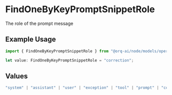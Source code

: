 # FindOneByKeyPromptSnippetRole

The role of the prompt message

## Example Usage

```typescript
import { FindOneByKeyPromptSnippetRole } from "@orq-ai/node/models/operations";

let value: FindOneByKeyPromptSnippetRole = "correction";
```

## Values

```typescript
"system" | "assistant" | "user" | "exception" | "tool" | "prompt" | "correction" | "expected_output"
```